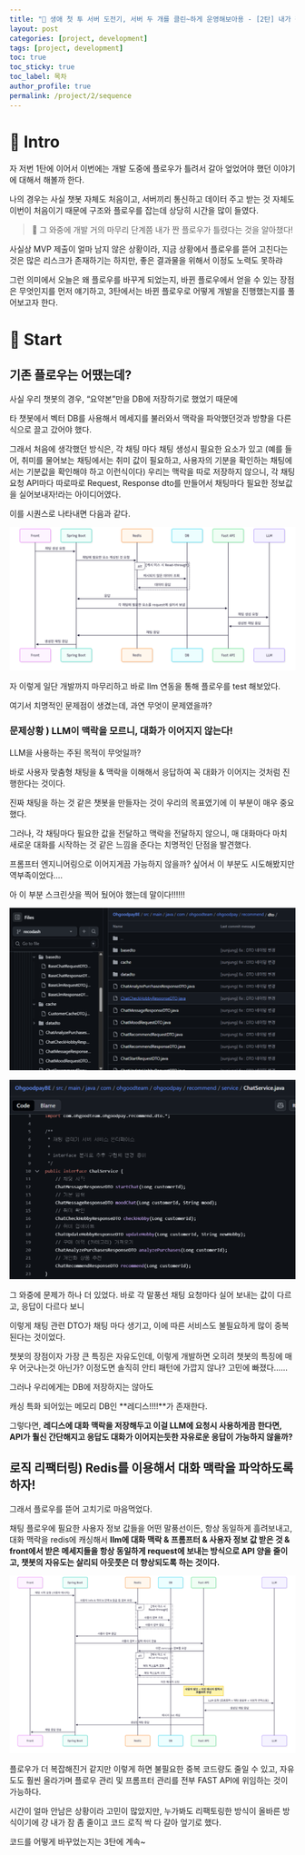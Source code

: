 ```yaml
---
title: "🎱 생애 첫 투 서버 도전기, 서버 두 개를 클린~하게 운영해보아용 - [2탄] 내가 짠 플로우가 틀렸다고? 개발 도중 플로우 갈아엎기"
layout: post
categories: [project, development]
tags: [project, development]
toc: true
toc_sticky: true
toc_label: 목차
author_profile: true
permalink: /project/2/sequence
---
```


# 🖤 Intro
자 저번 1탄에 이어서 이번에는 개발 도중에 플로우가 틀려서 갈아 엎었어야 했던 이야기에 대해서 해볼까 한다.

나의 경우는 사실 챗봇 자체도 처음이고, 서버끼리 통신하고 데이터 주고 받는 것 자체도 이번이 처음이기 때문에 구조와 플로우를 잡는데 상당히 시간을 많이 들였다.

> 🤯 그 와중에 개발 거의 마무리 단계쯤 내가 짠 플로우가 틀렸다는 것을 알아챘다!

사실상 MVP 제출이 얼마 남지 않은 상황이라, 지금 상황에서 플로우를 뜯어 고친다는 것은 많은 리스크가 존재하기는 하지만, 좋은 결과물을 위해서 이정도 노력도 못하랴

그런 의미에서 오늘은 왜 플로우를 바꾸게 되었는지, 바뀐 플로우에서 얻을 수 있는 장점은 무엇인지를 먼저 얘기하고, 3탄에서는 바뀐 플로우로 어떻게 개발을 진행했는지를 풀어보고자 한다.

# 🩶 Start

## 기존 플로우는 어땠는데?

사실 우리 챗봇의 경우, “요약본”만을 DB에 저장하기로 했었기 때문에

타 챗봇에서 벡터 DB를 사용해서 메세지를 불러와서 맥락을 파악했던것과 방향을 다른 식으로 끌고 갔어야 했다.

그래서 처음에 생각했던 방식은, 각 채팅 마다 채팅 생성시 필요한 요소가 있고 (예를 들어, 취미를 물어보는 채팅에서는 취미 값이 필요하고, 사용자의 기분을 확인하는 채팅에서는 기분값을 확인해야 하고 이런식이다) 우리는 맥락을 따로 저장하지 않으니, 각 채팅 요청 API마다 따로따로 Request, Response dto를 만들어서 채팅마다 필요한 정보값을 실어보내자!라는 아이디어였다.

이를 시퀀스로 나타내면 다음과 같다.

![image.png](/images/2025-09-13-shinhanDSsw-project2-2/1.png)

자 이렇게 일단 개발까지 마무리하고 바로 llm 연동을 통해 플로우를 test 해보았다.

여기서 치명적인 문제점이 생겼는데, 과연 무엇이 문제였을까?

### 문제상황 ) LLM이 맥락을 모르니, 대화가 이어지지 않는다!

LLM을 사용하는 주된 목적이 무엇일까?

바로 사용자 맞춤형 채팅을 & 맥락을 이해해서 응답하여 꼭 대화가 이어지는 것처럼 진행한다는 것이다.

진짜 채팅을 하는 것 같은 챗봇을 만들자는 것이 우리의 목표였기에 이 부분이 매우 중요했다.

그러나, 각 채팅마다 필요한 값을 전달하고 맥락을 전달하지 않으니, 매 대화마다 마치 새로운 대화를 시작하는 것 같은 느낌을 준다는 치명적인 단점을 발견했다.

프롬프터 엔지니어링으로 이어지게끔 가능하지 않을까? 싶어서 이 부분도 시도해봤지만 역부족이었다....

아 이 부분 스크린샷을 찍어 뒀어야 했는데 말이다!!!!!!

![image.png](/images/2025-09-13-shinhanDSsw-project2-2/2.png)

![image.png](/images/2025-09-13-shinhanDSsw-project2-2/3.png)

그 와중에 문제가 하나 더 있었다. 바로 각 말풍선 채팅 요청마다 실어 보내는 값이 다르고, 응답이 다르다 보니

이렇게 채팅 관련 DTO가 채팅 마다 생기고, 이에 따른 서비스도 불필요하게 많이 중복된다는 것이었다.

챗봇의 장점이자 가장 큰 특징은 자유도인데, 이렇게 개발하면 오히려 챗봇의 특징에 매우 어긋나는것 아닌가? 이정도면 솔직히 안티 패턴에 가깝지 않나? 고민에 빠졌다……

그러나 우리에게는 DB에 저장하지는 않아도

캐싱 특화 되어있는 메모리 DB인 **레디스!!!!**가 존재한다.

그렇다면, **레디스에 대화 맥락을 저장해두고 이걸 LLM에 요청시 사용하게끔 한다면, API가 훨신 간단해지고 응답도 대화가 이어지는듯한 자유로운 응답이 가능하지 않을까?**

## 로직 리팩터링) Redis를 이용해서 대화 맥락을 파악하도록 하자!

그래서 플로우를 뜯어 고치기로 마음먹었다.

채팅 플로우에 필요한 사용자 정보 값들을 어떤 말풍선이든, 항상 동일하게 흘려보내고, 대화 맥락을 redis에 캐싱해서 **llm에 대화 맥락 & 프롬프터 & 사용자 정보 값 받은 것 & front에서 받은 메세지들을 항상 동일하게 request에 보내는 방식으로 API 양을 줄이고, 챗봇의 자유도는 살리되 아웃풋은 더 향상되도록 하는 것이다.**

![image.png](/images/2025-09-13-shinhanDSsw-project2-2/4.png)

플로우가 더 복잡해진거 같지만 이렇게 하면 불필요한 중복 코드량도 줄일 수 있고, 자유도도 훨씬 올라가며 플로우 관리 및 프롬프터 관리를 전부 FAST API에 위임하는 것이 가능하다.

시간이 얼마 안남은 상황이라 고민이 많았지만, 누가봐도 리팩토링한 방식이 올바른 방식이기에 걍 내가 잠 좀 줄이고 코드 로직 싹 다 갈아 엎기로 했다.

코드를 어떻게 바꾸었는지는 3탄에 계속~
